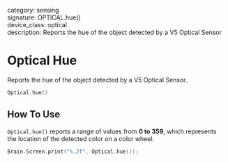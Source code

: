 category: sensing  
signature: OPTICAL.hue()  
device_class: optical  
description: Reports the hue of the object detected by a V5 Optical Sensor  

# Optical Hue

Reports the hue of the object detected by a V5 Optical Sensor.

```cpp
Optical.hue()
```

## How To Use

`Optical.hue()` reports a range of values from **0 to 359**, which represents the location of the detected color on a color wheel.

```cpp
Brain.Screen.print("%.2f", Optical.hue());
```

<advanced>
</advanced>







